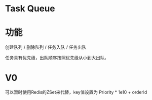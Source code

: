 # Task Queue

# 功能
创建队列 / 删除队列 / 任务入队 / 任务出队 

任务具有优先级，出队顺序按照优先级从小到大出队。


# V0
可以暂时使用Redis的ZSet来代替，key值设置为 Priority * 1e10 + orderId